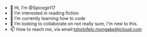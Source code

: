 - 👋 Hi, I’m @Spicegirl17
- 👀 I’m interested in reading fiction
- 🌱 I’m currently learning how to code
- 💞️ I’m looking to collaborate on not really sure, I'm new to this.
- 📫 How to reach me, via email:tsholofelo.mongake@icloud.com

<!---
Spicegirl17/Spicegirl17 is a ✨ special ✨ repository because its `README.md` (this file) appears on your GitHub profile.
You can click the Preview link to take a look at your changes.
--->
